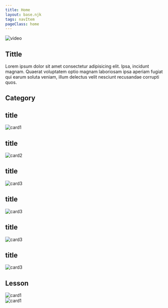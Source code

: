 ```yaml
---
title: Home
layout: base.njk
tags: navItem
pageClass: home
---
```

<main>
<body>
  <article class="hero">
   <div class="video">
      <img src="https://place-hold.it/700x500.jpg" alt="video">
    </div>
    <div class="herotext w50">
      <h1>Tittle</h1>
      <p>Lorem ipsum dolor sit amet consectetur adipisicing elit. Ipsa, incidunt magnam. Quaerat voluptatem optio magnam laboriosam ipsa aperiam fugiat qui earum soluta veniam, illum delectus velit nesciunt recusandae corrupti quos.</p>
    </div>
    
  </div>
 
</article>

<!--  <div class="search">
    <form>
					<label>
						<input type="text" size="25" name="gr">
					</label>
					<input type="submit" value="search" class="btn">
				</form>
  </div>-->
 
  <section class="container">
     <div class="title">
     <h1 class="p40">Category</h1>
     </div>
      <div class="home_container" >
      <div class="card">
        <h2>title</h2>
        <img src="https://place-hold.it/400x400.jpg" alt="card1">
      </div>
     <div class="card">
        <h2>title</h2>
        <img src="https://place-hold.it/400x400.jpg" alt="card2">
      </div>
      <div class="card">
        <h2>title</h2>
        <img src="https://place-hold.it/400x400.jpg" alt="card3">
      </div>
      <div class="card">
        <h2>title</h2>
        <img src="https://place-hold.it/400x400.jpg" alt="card3">
      </div>
       <div class="card">
        <h2>title</h2>
        <img src="https://place-hold.it/400x400.jpg" alt="card3">
      </div>
       <div class="card">
        <h2>title</h2>
        <img src="https://place-hold.it/400x400.jpg" alt="card3">
      </div>
      </div>


  </section>

  <section class="container">
    <h1 class="title">Lesson</h1>
    <div class="lesson">
      <div class="lessoncard">
      <img src="https://place-hold.it/600x450.jpg" alt="card1">
        </div>
       <div class="lessoncard">
      <img src="https://place-hold.it/600x450.jpg" alt="card1">
       </div>
       </div>
    </div>
  </section>
  
 <script src="script.js"></script>
</body>

</main>